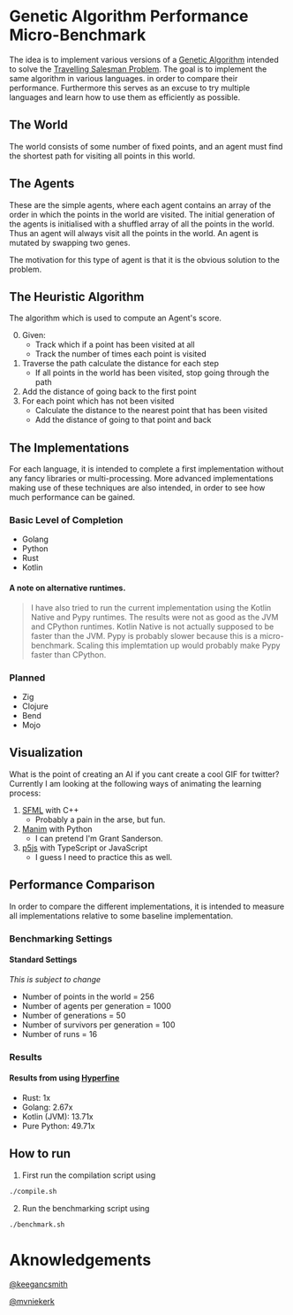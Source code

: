 # Genetic Algorithm Performance Micro-Benchmark

The idea is to implement various versions of a [Genetic Algorithm](https://en.wikipedia.org/wiki/Genetic_algorithm) intended to solve the [Travelling Salesman Problem](https://en.wikipedia.org/wiki/Travelling_salesman_problem). The goal is to implement the same algorithm in various languages. in order to compare their performance. Furthermore this serves as an excuse to try multiple languages and learn how to use them as efficiently as possible.

## The World
The world consists of some number of fixed points, and an agent must find the shortest path for visiting all points in this world.

## The Agents
These are the simple agents, where each agent contains an array of the order in which the points in the world are visited. The initial generation of the agents is initialised with a shuffled array of all the points in the world. Thus an agent will always visit all the points in the world. An agent is mutated by swapping two genes.

The motivation for this type of agent is that it is the obvious solution to the problem.
## The Heuristic Algorithm
The algorithm which is used to compute an Agent's score. 

0. Given: 
    - Track which if a point has been visited at all
    - Track the number of times each point is visited
1. Traverse the path calculate the distance for each step
    - If all points in the world has been visited, stop going through the path
2. Add the distance of going back to the first point
3. For each point which has not been visited
    - Calculate the distance to the nearest point that has been visited
    - Add the distance of going to that point and back

## The Implementations
For each language, it is intended to complete a first implementation without any fancy libraries or multi-processing. More advanced implementations making use of these techniques are also intended, in order to see how much performance can be gained.
### Basic Level of Completion
- Golang
- Python
- Rust
- Kotlin
#### A note on alternative runtimes.
> I have also tried to run the current implementation using the Kotlin Native and Pypy runtimes. The results were not as good as the JVM and CPython runtimes. Kotlin Native is not actually supposed to be faster than the JVM. Pypy is probably slower because this is a micro-benchmark. Scaling this implemtation up would probably make Pypy faster than CPython.
### Planned
- Zig
- Clojure
- Bend
- Mojo


## Visualization
What is the point of creating an AI if you cant create a cool GIF for twitter? Currently I am looking at the following ways of animating the learning process:
1. [SFML](https://www.sfml-dev.org/) with C++
    - Probably a pain in the arse, but fun.
2. [Manim](https://github.com/ManimCommunity/manim/) with Python
    - I can pretend I'm Grant Sanderson.
3. [p5js](https://p5js.org/) with TypeScript or JavaScript
    - I guess I need to practice this as well.

## Performance Comparison
In order to compare the different implementations, it is intended to measure all implementations relative to some baseline implementation.
### Benchmarking Settings
#### Standard Settings
*This is subject to change*
- Number of points in the world = 256
- Number of agents per generation = 1000
- Number of generations = 50
- Number of survivors per generation = 100
- Number of runs = 16
### Results
#### Results from using [Hyperfine](https://github.com/sharkdp/hyperfine)
- Rust: 1x
- Golang: 2.67x
- Kotlin (JVM): 13.71x
- Pure Python: 49.71x

## How to run
1. First run the compilation script using
```bash
./compile.sh
```
2. Run the benchmarking script using
```bash
./benchmark.sh
```



# Aknowledgements
[@keegancsmith](https://github.com/keegancsmith)

[@mvniekerk](https://github.com/mvniekerk)